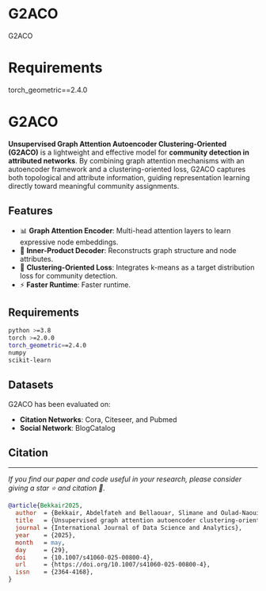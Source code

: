 # G2ACO
G2ACO
# Requirements
torch_geometric==2.4.0
# G2ACO

**Unsupervised Graph Attention Autoencoder Clustering-Oriented (G2ACO)** is a lightweight and effective model for **community detection in attributed networks**. By combining graph attention mechanisms with an autoencoder framework and a clustering-oriented loss, G2ACO captures both topological and attribute information, guiding representation learning directly toward meaningful community assignments.

## Features

- 📊 **Graph Attention Encoder**: Multi-head attention layers to learn expressive node embeddings.
- 🔄 **Inner-Product Decoder**: Reconstructs graph structure and node attributes.
- 🧠 **Clustering-Oriented Loss**: Integrates k-means as a target distribution loss for community detection.
- ⚡ **Faster Runtime**:  Faster runtime.

## Requirements

```bash
python >=3.8
torch >=2.0.0
torch_geometric==2.4.0
numpy
scikit-learn
```



## Datasets

G2ACO has been evaluated on:

- **Citation Networks**: Cora, Citeseer, and Pubmed
- **Social Network**: BlogCatalog

## Citation
---
*If you find our paper and code useful in your research, please consider giving a star ⭐ and citation 📝.*

```bibtex
@article{Bekkair2025,
  author  = {Bekkair, Abdelfateh and Bellaouar, Slimane and Oulad-Naoui, Slimane},
  title   = {Unsupervised graph attention autoencoder clustering-oriented for community detection in attributed networks},
  journal = {International Journal of Data Science and Analytics},
  year    = {2025},
  month   = may,
  day     = {29},
  doi     = {10.1007/s41060-025-00800-4},
  url     = {https://doi.org/10.1007/s41060-025-00800-4},
  issn    = {2364-4168},
}
```

